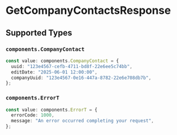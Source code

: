 # GetCompanyContactsResponse


## Supported Types

### `components.CompanyContact`

```typescript
const value: components.CompanyContact = {
  uuid: "123e4567-cefb-4711-bd8f-22e6ee5c74bb",
  editDate: "2025-06-01 12:00:00",
  companyUuid: "123e4567-0e16-447a-8782-22e6e708db7b",
};
```

### `components.ErrorT`

```typescript
const value: components.ErrorT = {
  errorCode: 1000,
  message: "An error occurred completing your request",
};
```

